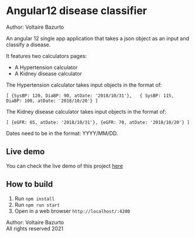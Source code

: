 # Angular12 disease classifier
Author: Voltaire Bazurto

An angular 12 single app application that takes a json object as an input
and classify a disease.

It features two calculators pages:
* A Hypertension calculator
* A Kidney disease calculator

The Hypertension calculator takes input objects in the format of:

`[
{SysBP: 120, DiaBP: 90, atDate: '2018/10/31'},  
{ SysBP: 115, DiaBP: 100, atDate: '2018/10/20'}
]`

The Kidney disease calculator takes input objects in the format of:

`[
{eGFR: 65, atDate: '2018/10/31'},
{eGFR: 70, atDate: '2018/10/20'}
]
`

Dates need to be in the format: YYYY/MM/DD. 


## Live demo
You can check the live demo of this project [here](https://vbazurtob.github.io/angular12-disease-classifier/)

## How to build

1. Run `npm install`
2. Run `npm run start`
3. Open in a web browser `http://localhost/:4200`

Author: Voltaire Bazurto  
All rights reserved 2021

